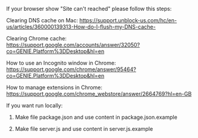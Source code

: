 If your browser show "Site can't reached" please follow this steps:


Clearing DNS cache on Mac: https://support.unblock-us.com/hc/en-us/articles/360000139313-How-do-I-flush-my-DNS-cache-

Clearing Chrome cache: https://support.google.com/accounts/answer/32050?co=GENIE.Platform%3DDesktop&hl=en 

How to use an Incognito window in Chrome: https://support.google.com/chrome/answer/95464?co=GENIE.Platform%3DDesktop&hl=en

How to manage extensions in Chrome: https://support.google.com/chrome_webstore/answer/2664769?hl=en-GB


If you want run locally:

1. Make file package.json and use content in package.json.example
   
2. Make file server.js and use content in server.js.example


